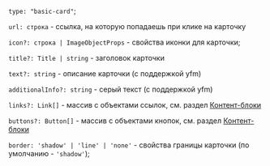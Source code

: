 `type: "basic-card"`;

`url: строка` - ссылка, на которую попадаешь при клике на карточку

`icon?: строка | ImageObjectProps` - свойства иконки для карточки;

`title?: Title | string` - заголовок карточки

`text?: string` - описание карточки (с поддержкой yfm)

`additionalInfo?: string` - серый текст (с поддержкой yfm)

`links?: Link[]` - массив с объектами ссылок, см. раздел [Контент-блоки](?path=/story/information--common-types&viewMode=docs)

`buttons?: Button[]` - массив с объектами кнопок, см. раздел [Контент-блоки](?path=/story/information--common-types&viewMode=docs)

`border: 'shadow' | 'line' | 'none'` - свойства границы карточки (по умолчанию - `'shadow'`);
